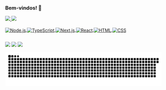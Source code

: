 ### Bem-vindos! 👋

 <div>
  <a href="https://github.com/lucasdealmeidadev">
  <img height="180em" src="https://github-readme-stats.vercel.app/api?username=lucasdealmeidadev&show_icons=true&theme=vue-dark&include_all_commits=true&count_private=true"/>
  <img height="180em" src="https://github-readme-stats.vercel.app/api/top-langs/?username=lucasdealmeidadev&layout=compact&langs_count=10&theme=vue-dark"/>
</div>
<div style="display: inline_block;"><br>
  <img align="center" alt="Node.js" src="https://img.shields.io/badge/node.js-339933?style=for-the-badge&logo=Node.js&logoColor=white">
  <img align="center" alt="TypeScript" src="https://shields.io/badge/TypeScript-3178C6?logo=TypeScript&logoColor=FFF&style=for-the-badge">
  <img align="center" alt="Next.js" src="https://img.shields.io/badge/next.js-000000?style=for-the-badge&logo=nextdotjs&logoColor=white">
  <img align="center" alt="React" src="https://shields.io/badge/react-black?logo=react&style=for-the-badge">
  <img align="center" alt="HTML" src="https://img.shields.io/badge/html5-%23E34F26.svg?style=for-the-badge&logo=html5&logoColor=white">
  <img align="center" alt="CSS" src="https://img.shields.io/badge/css3-%231572B6.svg?style=for-the-badge&logo=css3&logoColor=white">
</div>
  
  ##
 
<div> 
  <a href="https://www.linkedin.com/in/lucas-almeida-145a4513a" target="_blank"><img src="https://img.shields.io/badge/-LinkedIn-%230077B5?style=for-the-badge&logo=linkedin&logoColor=white" target="_blank"></a>
  <a href="https://wa.me/5514998909312" target="_blank"><img src="https://img.shields.io/badge/WhatsApp-25D366?style=for-the-badge&logo=whatsapp&logoColor=white" target="_blank"></a> 
  <a href="mailto:lucasdealmeida.monteiro@gmail.com"><img src="https://img.shields.io/badge/Gmail-D14836?style=for-the-badge&logo=gmail&logoColor=white" target="_blank"></a>
 
  ![Snake animation](https://github.com/lucasdealmeidadev/lucasdealmeidadev/blob/output/github-contribution-grid-snake.svg)
 
</div>
